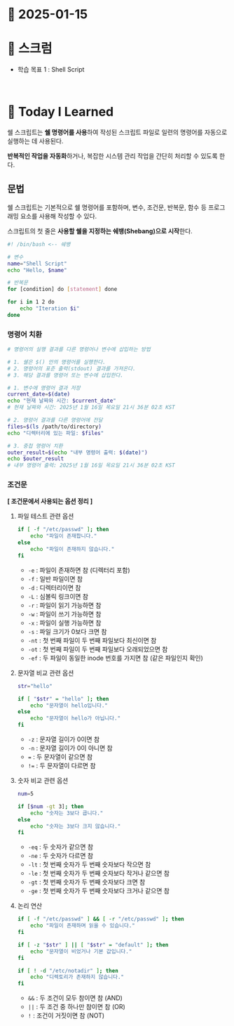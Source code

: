 # 📆 2025-01-15

# 🔔 스크럼

- 학습 목표 1 : Shell Script 
  
<br/>

# 🚀 Today I Learned

쉘 스크립트는 **쉘 명령어를 사용**하여 작성된 스크립트 파일로 일련의 명령어를 자동으로 실행하는 데 사용된다.

**반복적인 작업을 자동화**하거나, 복잡한 시스템 관리 작업을 간단히 처리할 수 있도록 한다.

## 문법

쉘 스크립트는 기본적으로 쉘 명령어를 포함하며, 변수, 조건문, 반복문, 함수 등 프로그래밍 요소를 사용해 작성할 수 있다.

스크립트의 첫 줄은 **사용할 쉘을 지정하는 쉐뱅(Shebang)으로 시작**한다.

```bash
#! /bin/bash <-- 쉐뱅

# 변수
name="Shell Script"
echo "Hello, $name"

# 반복문
for [condition] do [statement] done

for i in 1 2 do
	echo "Iteration $i"
done
```

### 명령어 치환

```bash
# 명령어의 실행 결과를 다른 명령어나 변수에 삽입하는 방법

# 1. 쉘은 $() 안의 명령어를 실행한다.
# 2. 명령어의 표준 출력(stdout) 결과를 가져온다.
# 3. 해당 결과를 명령어 또는 변수에 삽입한다.

# 1. 변수에 명령어 결과 저장
current_date=$(date)
echo "현재 날짜와 시간: $current_date"
# 현재 날짜와 시간: 2025년 1월 16일 목요일 21시 36분 02초 KST

# 2. 명령어 결과를 다른 명령어에 전달
files=$(ls /path/to/directory)
echo "디렉터리에 있는 파일: $files"

# 3. 중첩 명령어 치환
outer_result=$(echo "내부 명령어 출력: $(date)")
echo $outer_result
# 내부 명령어 출력: 2025년 1월 16일 목요일 21시 36분 02초 KST
```

### 조건문

**[ 조건문에서 사용되는 옵션 정리 ]**

1. 파일 테스트 관련 옵션
    
    ```bash
    if [ -f "/etc/passwd" ]; then
    	echo "파일이 존재합니다."
    else
    	echo "파일이 존재하지 않습니다."
    fi
    ```
    
    - `-e` : 파일이 존재하면 참 (디렉터리 포함)
    - `-f` : 일반 파일이면 참
    - `-d` : 디렉터리이면 참
    - `-L` : 심볼릭 링크이면 참
    - `-r` : 파일이 읽기 가능하면 참
    - `-w` : 파일이 쓰기 가능하면 참
    - `-x` : 파일이 실행 가능하면 참
    - `-s` : 파일 크기가 0보다 크면 참
    - `-nt` : 첫 번째 파일이 두 번째 파일보다 최신이면 참
    - `-ot` : 첫 번째 파일이 두 번째 파일보다 오래되었으면 참
    - `-ef` : 두 파일이 동일한 inode 번호를 가지면 참 (같은 파일인지 확인)
2. 문자열 비교 관련 옵션
    
    ```bash
    str="hello"
    
    if [ "$str" = "hello" ]; then
    	echo "문자열이 hello입니다."
    else
    	echo "문자열이 hello가 아닙니다."
    fi
    ```
    
    - `-z` : 문자열 길이가 0이면 참
    - `-n` : 문자열 길이가 0이 아니면 참
    - `=` : 두 문자열이 같으면 참
    - `!=` : 두 문자열이 다르면 참
3. 숫자 비교 관련 옵션
    
    ```bash
    num=5
    
    if [$num -gt 3]; then
    	echo "숫자는 3보다 큽니다."
    else
    	echo "숫자는 3보다 크지 않습니다."
    fi
    ```
    
    - `-eq` : 두 숫자가 같으면 참
    - `-ne` : 두 숫자가 다르면 참
    - `-lt` : 첫 번째 숫자가 두 번째 숫자보다 작으면 참
    - `-le` : 첫 번째 숫자가 두 번째 숫자보다 작거나 같으면 참
    - `-gt` : 첫 번째 숫자가 두 번째 숫자보다 크면 참
    - `-ge` : 첫 번째 숫자가 두 번째 숫자보다 크거나 같으면 참
4. 논리 연산
    
    ```bash
    if [ -f "/etc/passwd" ] && [ -r "/etc/passwd" ]; then
        echo "파일이 존재하며 읽을 수 있습니다."
    fi
    
    if [ -z "$str" ] || [ "$str" = "default" ]; then
        echo "문자열이 비었거나 기본 값입니다."
    fi
    
    if [ ! -d "/etc/notadir" ]; then
        echo "디렉토리가 존재하지 않습니다."
    fi
    ```
    
    - `&&` : 두 조건이 모두 참이면 참 (AND)
    - `||` : 두 조건 중 하나만 참이면 참 (OR)
    - `!` : 조건이 거짓이면 참 (NOT)

<!--
- 오늘의 학습 경험에 대한 자유로운 생각이나 느낀 점을 기록합니다.
- 성공적인 점, 개선해야 할 점, 새롭게 시도하고 싶은 방법 등을 포함할 수 있습니다.-->
